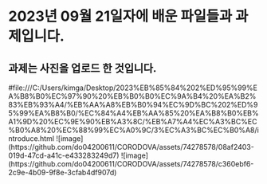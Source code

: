 <h1>2023년 09월 21일자에 배운 파일들과 과제입니다. </h1>
<h2>과제는 사진을 업로드 한 것입니다.</h2>
 #file:///C:/Users/kimga/Desktop/2023%EB%85%84%202%ED%95%99%EA%B8%B0%EC%97%90%20%EB%B0%B0%EC%9A%B4%20%EA%B2%83%EB%93%A4/%EB%AA%A8%EB%B0%94%EC%9D%BC%202%ED%95%99%EA%B8%B0/%EC%84%A4%EB%AA%85%20%EA%B8%B0%EB%A1%9D%20%EC%9E%90%EB%A3%8C/%EB%A7%A4%EC%A3%BC%EC%B0%A8%20%EC%88%99%EC%A0%9C/3%EC%A3%BC%EC%B0%A8/introduce.html
![image](https://github.com/do04200611/CORODOVA/assets/74278578/08af2403-019d-47cd-a41c-e433283249d7)
![image](https://github.com/do04200611/CORODOVA/assets/74278578/c360ebf6-2c9e-4b09-9f8e-3cfab4df907d)

